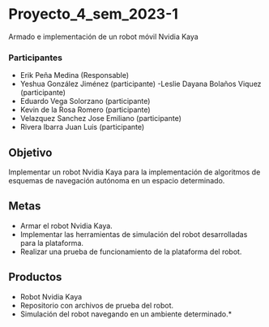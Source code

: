 # Proyecto_4_sem_2023-1
Armado e implementación de un robot móvil Nvidia Kaya

### Participantes
- Erik Peña Medina (Responsable)
- Yeshua González Jiménez (participante)
-Leslie Dayana Bolaños Viquez (participante)
- Eduardo Vega Solorzano (participante)
- Kevin de la Rosa Romero (participante)
- Velazquez Sanchez Jose Emiliano (participante)
- Rivera Ibarra Juan Luis (participante)


## Objetivo
Implementar un robot Nvidia Kaya para la implementación de algoritmos de esquemas de navegación autónoma en un espacio determinado.

## Metas

- Armar el robot Nvidia Kaya.
- Implementar las herramientas de simulación del robot desarrolladas para la plataforma.
- Realizar una prueba de funcionamiento de la plataforma del robot.

## Productos

- Robot Nvidia Kaya
- Repositorio con archivos de prueba del robot.
- Simulación del robot navegando en un ambiente determinado.*

